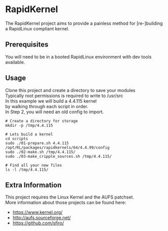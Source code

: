 # RapidKernel
The RapidKernel project aims to provide a painless method for [re-]building a RapidLinux compliant kernel.

## Prerequisites
You will need to be in a booted RapidLinux environment with dev tools available.

## Usage
Clone this project and create a directory to save your modules \
Typically root permissions is required to write to /usr/src \
In this example we will build a 4.4.115 kernel \
by walking through each script in order. \
In Step 2, you will need an old config to import.


```
# Create a directory for storage
mkdir -p /tmp/4.4.115

# Lets build a kernel
cd scripts
sudo ./01-prepare.sh 4.4.115 /opt/RL/packages/rapidkernels/64/4.4.99/config
sudo ./02-make.sh /tmp/4.4.115/
sudo ./03-make_cripple_sources.sh /tmp/4.4.115/

# Find all your new files
ls -l /tmp/4.4.115/
```

## Extra Information
This project requires the Linux Kernel and the AUFS patchset. \
More information about those projects can be found here:
* https://www.kernel.org/
* http://aufs.sourceforge.net/
* https://github.com/sfjro/
